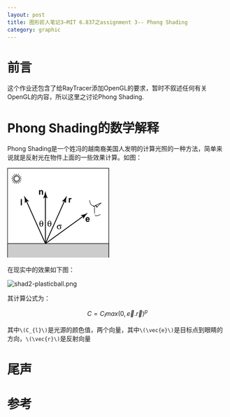 ```yaml
---
layout: post
title: 图形匠人笔记3—MIT 6.837之assignment 3-- Phong Shading
category: graphic
---
```


# 前言 #

这个作业还包含了给RayTracer添加OpenGL的要求，暂时不叙述任何有关OpenGL的内容，所以这里之讨论Phong Shading.

# Phong Shading的数学解释 #

Phong Shading是一个姓冯的越南裔美国人发明的计算光照的一种方法，简单来说就是反射光在物件上面的一些效果计算。如图：

![PhongModel.png](/images/notes/mit_graphic/PhongModel.png  "PhongModel.png")

在现实中的效果如下图：

![shad2-plasticball.png](http://www.scratchapixel.com/images/upload/shading-intro2/shad2-plasticball.png  "shad2-plasticball.png")

其计算公式为：

$$
C=C_{l}{max(0, \vec{e}.\vec{r})}^p
$$

其中`\(C_{l}\)`是光源的颜色值，两个向量，其中`\(\vec{e}\)`是目标点到眼睛的方向，`\(\vec{r}\)`是反射向量
# 尾声 #

# 参考 #
